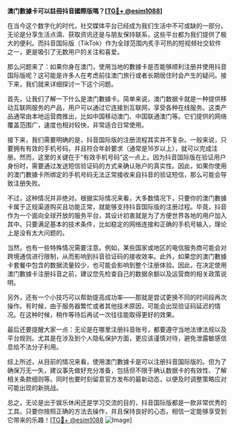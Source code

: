 **澳门數據卡可以註冊抖音國際版嗎？[[TG💪+ @esim1088](https://t.me/s/esim1088)]**

在当今这个数字化的时代，社交媒体平台已经成为我们生活中不可或缺的一部分。无论是分享生活点滴、获取资讯还是与朋友保持联系，这些平台都为我们提供了极大的便利。而抖音国际版（TikTok）作为全球范围内炙手可热的短视频社交软件之一，更是吸引了无数用户的关注和喜爱。

那么问题来了：如果你身在澳门，使用当地的數據卡是否能够顺利注册并使用抖音国际版呢？这可能是许多人在考虑前往澳门旅行或者长期居住时会产生的疑问。接下来，我们就来详细探讨一下这个问题。

首先，让我们了解一下什么是澳门數據卡。简单来说，澳门数据卡就是一种提供移动互联网服务的产品，用户可以通过它连接到互联网，享受各种在线服务。这类产品通常由本地运营商推出，比如中国移动澳门、中国联通澳门等。它们提供的网络覆盖范围广，速度也相对较快，非常适合日常使用。

接下来，我们需要明确的是，抖音国际版的注册流程其实并不复杂。一般来说，只要拥有有效的手机号码，并且符合年龄要求（通常是16岁以上），就可以完成注册。然而，这里的关键在于“有效手机号码”这一点上。因为抖音国际版在验证用户身份时，需要通过发送短信验证码的方式来确认账户的真实性。因此，如果你使用的澳门數據卡所绑定的手机号码无法正常接收来自抖音的验证短信，那么可能会导致注册失败。

不过，这种情况并非绝对。根据实际情况来看，大多数情况下，只要你的澳门數據卡属于正规渠道购买且功能正常，就能够支持抖音国际版的注册过程。毕竟，抖音作为一个面向全球开放的服务平台，其设计初衷就是为了方便世界各地的用户加入其中。只要满足基本的技术条件，比如稳定的网络连接和正确的手机号输入，理论上是没有太大问题的。

当然，也有一些特殊情况需要注意。例如，某些国家或地区的电信服务商可能会对跨境通信进行限制，从而影响到抖音验证码的接收效率。此外，如果您的澳门數據卡套餐中包含的数据流量较少，也可能会影响到整个注册体验。因此，在决定使用澳门數據卡注册抖音之前，建议您先检查自己的数据余额以及运营商的相关政策说明。

另外，还有一个小技巧可以帮助提高成功率——那就是尝试更换不同的时间段再次操作。有时候，由于服务器繁忙或者其他技术原因，可能会出现验证码延迟的情况。在这种时候，稍作等待后再试一次往往能取得更好的效果。

最后还要提醒大家一点：无论是在哪里注册抖音账号，都要遵守当地法律法规以及平台规则。尤其是在涉及到个人隐私保护方面，更应该谨慎对待，避免泄露敏感信息给不法分子利用。

综上所述，从目前的情况来看，使用澳门數據卡是可以注册抖音国际版的。但为了确保万无一失，建议事先做好充分准备，包括但不限于确认数据卡的有效性、了解相关条款细则等。同时也要时刻留意官方发布的最新动态，以便及时调整策略应对可能出现的新挑战。

总之，无论是出于娱乐休闲还是学习交流的目的，抖音国际版都是一款非常优秀的工具。只要你按照正确的方法去操作，并且保持良好的心态，相信一定能够享受到它带来的乐趣！[[TG💪+ @esim1088](https://t.me/s/esim1088) ![Image](https://i.postimg.cc/4NQfJmqS/Snipaste-2025-05-13-00-14-12.png)]